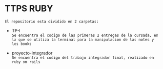 # TTPS RUBY

`El repositorio esta dividido en 2 carpetas: `

-   TP-I<br>
    `Se encuentra el codigo de las primeras 2 entregas de la cursada, en la que se utiliza la terminal para la manipulacion de las notes y los books`

-   proyecto-integrador<br>
    `Se encuentra el codigo del trabajo integrador final, realizado en ruby on rails`
